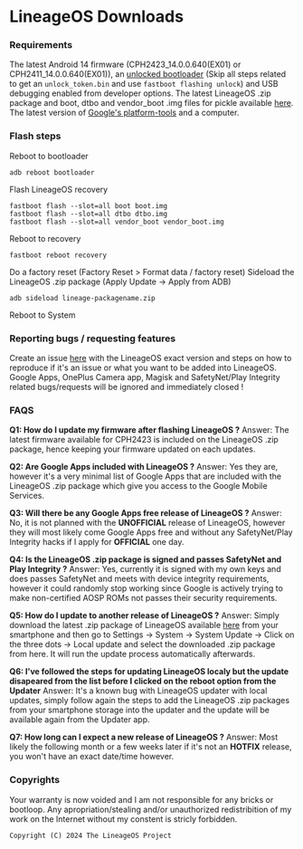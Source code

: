 # LineageOS Downloads
### Requirements
The latest Android 14 firmware (CPH2423_14.0.0.640(EX01) or CPH2411_14.0.0.640(EX01)), an [unlocked bootloader](https://service.oneplus.com/in/search/search-detail?id=op588) (Skip all steps related to get an ```unlock_token.bin``` and use ```fastboot flashing unlock```) and USB debugging enabled from developer options.
The latest LineageOS .zip package and boot, dtbo and vendor_boot .img files for pickle available [here](https://github.com/Oneplus-10R/releases/releases).
The latest version of [Google's platform-tools](https://developer.android.com/tools/releases/platform-tools?hl=en#downloads) and a computer.
### Flash steps
Reboot to bootloader
```
adb reboot bootloader
```
Flash LineageOS recovery
```
fastboot flash --slot=all boot boot.img
fastboot flash --slot=all dtbo dtbo.img
fastboot flash --slot=all vendor_boot vendor_boot.img
```
Reboot to recovery
```
fastboot reboot recovery
```
Do a factory reset (Factory Reset > Format data / factory reset)
Sideload the LineageOS .zip package (Apply Update -> Apply from ADB)
```
adb sideload lineage-packagename.zip
```
Reboot to System
### Reporting bugs / requesting features
Create an issue [here](https://github.com/Oneplus-10R/releases/issues) with the LineageOS exact version and steps on how to reproduce if it's an issue or what you want to be added into LineageOS.
Google Apps, OnePlus Camera app, Magisk and SafetyNet/Play Integrity related bugs/requests will be ignored and immediately closed !

### FAQS
**Q1: How do I update my firmware after flashing LineageOS ?**
Answer: The latest firmware available for CPH2423 is included on the LineageOS .zip package, hence keeping your firmware updated on each updates.

**Q2: Are Google Apps included with LineageOS ?**
Answer: Yes they are, however it's a very minimal list of Google Apps that are included with the LineageOS .zip package which give you access to the Google Mobile Services.

**Q3: Will there be any Google Apps free release of LineageOS ?**
Answer: No, it is not planned with the **UNOFFICIAL** release of LineageOS, however they will most likely come Google Apps free and without any SafetyNet/Play Integrity hacks if I apply for **OFFICIAL** one day.

**Q4: Is the LineageOS .zip package is signed and passes SafetyNet and Play Integrity ?**
Answer: Yes, currently it is signed with my own keys and does passes SafetyNet and meets with device integrity requirements, however it could randomly stop working since Google is actively trying to make non-certified AOSP ROMs not passes their security requirements.

**Q5: How do I update to another release of LineageOS ?**
Answer: Simply download the latest .zip package of LineageOS available [here](https://github.com/Oneplus-10R/releases/releases) from your smartphone and then go to Settings -> System -> System Update -> Click on the three dots -> Local update and select the downloaded .zip package from here. It will run the update process automatically afterwards.

**Q6: I've followed the steps for updating LineageOS localy but the update disapeared from the list before I clicked on the reboot option from the Updater**
Answer: It's a known bug with LineageOS updater with local updates, simply follow again the steps to add the LineageOS .zip packages from your smartphone storage into the updater and the update will be available again from the Updater app.

**Q7: How long can I expect a new release of LineageOS ?**
Answer: Most likely the following month or a few weeks later if it's not an **HOTFIX** release, you won't have an exact date/time however.

### Copyrights
Your warranty is now voided and I am not responsible for any bricks or bootloop.
Any apropriation/stealing and/or unauthorized redistribition of my work on the Internet without my constent is stricly forbidden.
```
Copyright (C) 2024 The LineageOS Project
```
